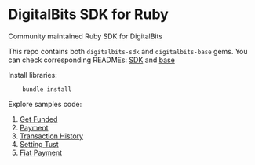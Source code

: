 # DigitalBits SDK for Ruby

Community maintained Ruby SDK for DigitalBits

This repo contains both `digitalbits-sdk` and `digitalbits-base` gems. You can check corresponding READMEs: [SDK](https://github.com/xdbfoundation/ruby-digitalbits-sdk/tree/master/sdk/README.md) and [base](https://github.com/xdbfoundation/ruby-digitalbits-sdk/tree/master/base/README.md)

Install libraries:

        bundle install

Explore samples code:

1. [Get Funded](./examples/01_get_funded)
2. [Payment](./examples/02_payment)
3. [Transaction History](./examples/03_transaction_history)
4. [Setting Tust](./examples/04_setting_trust)
5. [Fiat Payment](./examples/05_fiat_payment)